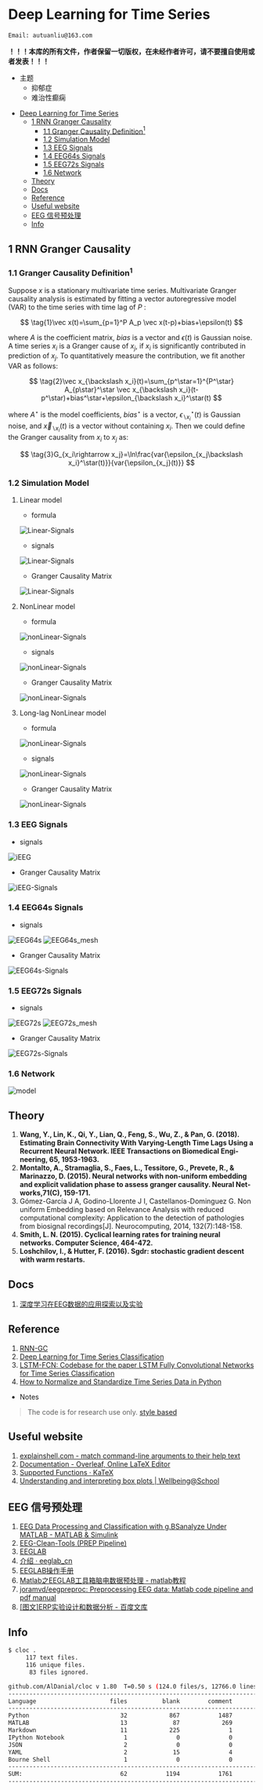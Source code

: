# Deep Learning for Time Series

```bash
Email: autuanliu@163.com
```

**！！！本库的所有文件，作者保留一切版权，在未经作者许可，请不要擅自使用或者发表！！！**

* 主题
  * 抑郁症
  * 难治性癫痫

- [Deep Learning for Time Series](#deep-learning-for-time-series)
  - [1 RNN Granger Causality](#1-rnn-granger-causality)
    - [1.1 Granger Causality Definition$^1$](#11-granger-causality-definition1)
    - [1.2 Simulation Model](#12-simulation-model)
    - [1.3 EEG Signals](#13-eeg-signals)
    - [1.4 EEG64s Signals](#14-eeg64s-signals)
    - [1.5 EEG72s Signals](#15-eeg72s-signals)
    - [1.6 Network](#16-network)
  - [Theory](#theory)
  - [Docs](#docs)
  - [Reference](#reference)
  - [Useful website](#useful-website)
  - [EEG 信号预处理](#eeg-%E4%BF%A1%E5%8F%B7%E9%A2%84%E5%A4%84%E7%90%86)
  - [Info](#info)

## 1 RNN Granger Causality

### 1.1 Granger Causality Definition$^1$

Suppose $x$ is a stationary multivariate time series. Multivariate Granger causality analysis is estimated by fitting a vector autoregressive model (VAR) to the time series with time lag of $P$ :

$$
\tag{1}\vec x(t)=\sum_{p=1}^P A_p \vec x(t-p)+bias+\epsilon(t)
$$

where $A$ is the coefficient matrix, $bias$ is a vector and $\epsilon(t)$ is Gaussian noise. A time series $x_i$ is a Granger cause of $x_j$, if $x_i$ is significantly contributed in prediction of $x_j$. To quantitatively measure the contribution, we fit another VAR as follows:

$$
\tag{2}\vec x_{\backslash x_i}(t)=\sum_{p^\star=1}^{P^\star} A_{p\star}^\star \vec x_{\backslash x_i}(t-p^\star)+bias^\star+\epsilon_{\backslash x_i}^\star(t)
$$

where $A^\star$ is the model coefficients, $bias^\star$ is a vector, $\epsilon_{\backslash x_i}^\star(t)$ is Gaussian noise, and $\vec x_{\backslash x_i}(t)$ is a vector without containing $x_i$. Then we could define the Granger causality from $x_i$ to $x_j$ as:

$$
\tag{3}G_{x_i\rightarrow x_j}=\ln\frac{var{\epsilon_{x_j\backslash x_i}^\star(t)}}{var{\epsilon_{x_j}(t)}}
$$

### 1.2 Simulation Model

1. Linear model

    - formula

    ![Linear-Signals](images/Linear-Signals.png)

    - signals

    ![Linear-Signals](images/linear_signals_info.png)

    - Granger Causality Matrix

    ![Linear-Signals](images/without_NUE/linear_signals_Granger_Matrix.png)

2. NonLinear model

    - formula

    ![nonLinear-Signals](images/NonLinear-Signals.png)

    - signals

    ![nonLinear-Signals](images/nonlinear_signals_info.png)

    - Granger Causality Matrix

    ![nonLinear-Signals](images/without_NUE/nonlinear_signals_Granger_Matrix.png)

3. Long-lag NonLinear model
    - formula

    ![nonLinear-Signals](images/Long-lag-NonLinear-Signals.png)

    - signals

    ![nonLinear-Signals](images/longlag_nonlinear_signals_info.png)

    - Granger Causality Matrix

    ![nonLinear-Signals](images/without_NUE/longlag_nonlinear_signals_Granger_Matrix.png)

### 1.3 EEG Signals

- signals

![iEEG](images/iEEG_o_info.png)

- Granger Causality Matrix

![iEEG-Signals](images/without_NUE/iEEG_o_Granger_Matrix.png)

### 1.4 EEG64s Signals

- signals

![EEG64s](images/EEG64s.png)
![EEG64s_mesh](images/EEG64s_mesh.png)

- Granger Causality Matrix

![EEG64s-Signals](images/without_NUE/EEG64s_Granger_Matrix.png)

### 1.5 EEG72s Signals

- signals

![EEG72s](images/EEG72s.png)
![EEG72s_mesh](images/EEG72s_mesh.png)

- Granger Causality Matrix

![EEG72s-Signals](images/without_NUE/EEG72s_Granger_Matrix.png)

### 1.6 Network

![model](images/network.png)

## Theory

1. **Wang, Y., Lin, K., Qi, Y., Lian, Q., Feng, S., Wu, Z., & Pan, G. (2018). Estimating Brain Connectivity With Varying-Length Time Lags Using a Recurrent Neural Network. IEEE Transactions on Biomedical Engi-neering, 65, 1953-1963.**
2. **Montalto, A., Stramaglia, S., Faes, L., Tessitore, G., Prevete, R., & Marinazzo, D. (2015). Neural networks with non-uniform embedding and explicit validation phase to assess granger causality. Neural Net-works,71(C), 159-171.**
3. Gómez-García J A, Godino-Llorente J I, Castellanos-Dominguez G. Non uniform Embedding based on Relevance Analysis with reduced computational complexity: Application to the detection of pathologies from biosignal recordings[J]. Neurocomputing, 2014, 132(7):148-158.
4. **Smith, L. N. (2015). Cyclical learning rates for training neural networks. Computer Science, 464-472.**
5. **Loshchilov, I., & Hutter, F. (2016). Sgdr: stochastic gradient descent with warm restarts.**

## Docs

1. [深度学习在EEG数据的应用探索以及实验](./Docs/深度学习在EEG数据的应用探索以及实验.pdf)

## Reference

1. [RNN-GC](https://github.com/shaozhefeng/RNN-GC)
2. [Deep Learning for Time Series Classification](https://github.com/hfawaz/dl-4-tsc)
3. [LSTM-FCN: Codebase for the paper LSTM Fully Convolutional Networks for Time Series Classification](https://github.com/titu1994/LSTM-FCN)
4. [How to Normalize and Standardize Time Series Data in Python](https://machinelearningmastery.com/normalize-standardize-time-series-data-python/)

- Notes

> The code is for research use only.
> [style based](https://github.com/fastai/fastai_old/blob/master/docs/style.md)

## Useful website

1. [explainshell.com - match command-line arguments to their help text](https://explainshell.com/)
2. [Documentation - Overleaf, Online LaTeX Editor](https://www.overleaf.com/learn/latex/Main_Page)
3. [Supported Functions · KaTeX](https://katex.org/docs/supported.html)
4. [Understanding and interpreting box plots | Wellbeing@School](https://www.wellbeingatschool.org.nz/information-sheet/understanding-and-interpreting-box-plots)

## EEG 信号预处理
1. [EEG Data Processing and Classification with g.BSanalyze Under MATLAB - MATLAB & Simulink](https://www.mathworks.com/company/newsletters/articles/eeg-data-processing-and-classification-with-gbsanalyze-under-matlab.html)
2. [EEG-Clean-Tools (PREP Pipeline)](http://vislab.github.io/EEG-Clean-Tools/)
3. [EEGLAB](https://sccn.ucsd.edu/eeglab/index.php)
4. [介绍 · eeglab_cn](https://lix90.gitbooks.io/eeglab_cn/content/)
5. [EEGLAB操作手册](https://wenku.baidu.com/view/b981d9c06137ee06eff91891.html)
6. [Matlab之EEGLAB工具箱脑电数据预处理 - matlab教程](http://www.lishimeiye.cn/fun/977.html)
7. [joramvd/eegpreproc: Preprocessing EEG data: Matlab code pipeline and pdf manual](https://github.com/joramvd/eegpreproc)
8. [[图文]ERP实验设计和数据分析 - 百度文库](https://wenku.baidu.com/view/d5b13f90eefdc8d377ee323c.html)

## Info

```bash
$ cloc .
     117 text files.
     116 unique files.
      83 files ignored.

github.com/AlDanial/cloc v 1.80  T=0.50 s (124.0 files/s, 12766.0 lines/s)
-------------------------------------------------------------------------------
Language                     files          blank        comment           code
-------------------------------------------------------------------------------
Python                          32            867           1487           1542
MATLAB                          13             87            269            636
Markdown                        11            225              1            610
IPython Notebook                 1              0              0            312
JSON                             2              0              0            180
YAML                             2             15              4            145
Bourne Shell                     1              0              0              3
-------------------------------------------------------------------------------
SUM:                            62           1194           1761           3428
-------------------------------------------------------------------------------
```
